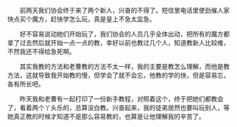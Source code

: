 <div id="sina_keyword_ad_area2" class="articalContent  ">
			<p STYLE="TEXT-INDENT: 2em">
前两天我们协会终于来了两个新人，兴奋的不得了。短信里电话里使劲催人家快点买个魔方，赶快学怎么玩，真是皇上不急太监急。</P>
<p STYLE="TEXT-INDENT: 2em">
好不容易说动她们开始玩了，我们协会的人员几乎全体出动，把所有的魔方都拿了过去然后就开始一点一点的教，幸好以前也教过几个人，知道教新人比较难，不然我还不得给急死啊。</P>
<p STYLE="TEXT-INDENT: 2em">
其实我教的方法和老曹教的方法不太一样，我的主要是教怎么理解，而他是教方法，这就导致我开始教的慢，但学会了就不会忘，他教的学的快，但是容易忘，各有所长吧。</P>
<p STYLE="TEXT-INDENT: 2em">
昨天我和老曹有一起打印了一份新手教程，对照着这个，终于把她们都教会了，看着两个丫头乐的，总算没白教。兴奋起来，我的徒弟居然也要叫玩别人，等她真正教的时候才知道不是那么容易教的，也算是让他理解我的辛苦了。</P>
<p STYLE="TEXT-INDENT: 2em">&nbsp;<wbr></P>
<p STYLE="TEXT-INDENT: 2em">&nbsp;<wbr></P>							
		</div>